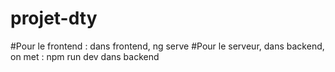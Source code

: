 # projet-dty
#Pour le frontend : dans frontend, ng serve
#Pour le serveur, dans backend, on met :    npm run dev     dans backend
